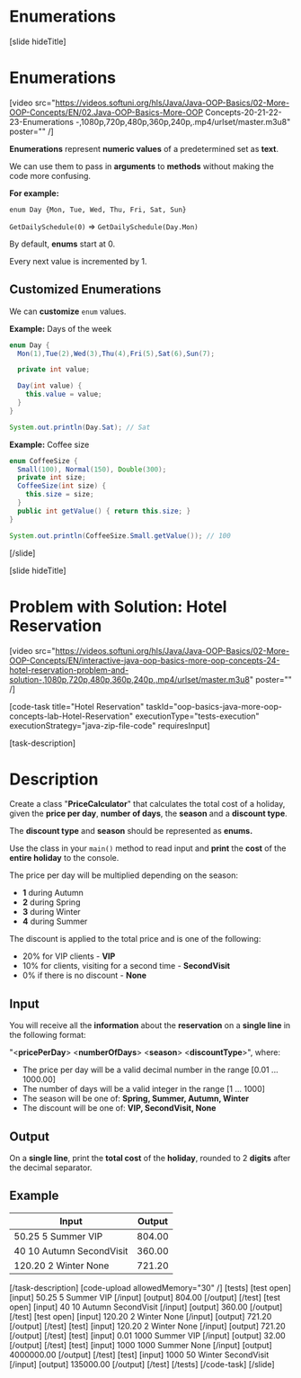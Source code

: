 # Enumerations

[slide hideTitle]

# Enumerations

[video src="https://videos.softuni.org/hls/Java/Java-OOP-Basics/02-More-OOP-Concepts/EN/02.Java-OOP-Basics-More-OOP Concepts-20-21-22-23-Enumerations -,1080p,720p,480p,360p,240p,.mp4/urlset/master.m3u8" poster="" /]

**Enumerations** represent **numeric values** of a predetermined set as **text**.

We can use them to pass in **arguments** to **methods** without making the code more confusing.

**For example:**

`enum Day {Mon, Tue, Wed, Thu, Fri, Sat, Sun}`

`GetDailySchedule(0)` =>  `GetDailySchedule(Day.Mon)`

By default, **enums** start at 0.

Every next value is incremented by 1.

## Customized Enumerations

We can **customize** `enum` values.

**Example:** Days of the week

```java
enum Day { 
  Mon(1),Tue(2),Wed(3),Thu(4),Fri(5),Sat(6),Sun(7);

  private int value;

  Day(int value) {
    this.value = value;
  }
}

System.out.println(Day.Sat); // Sat
```

**Example:** Coffee size

```java
enum CoffeeSize { 
  Small(100), Normal(150), Double(300);
  private int size;
  CoffeeSize(int size) {
    this.size = size;
  }
  public int getValue() { return this.size; }
}

System.out.println(CoffeeSize.Small.getValue()); // 100
```
[/slide]

[slide hideTitle]
# Problem with Solution: Hotel Reservation

[video src="https://videos.softuni.org/hls/Java/Java-OOP-Basics/02-More-OOP-Concepts/EN/interactive-java-oop-basics-more-oop-concepts-24-hotel-reservation-problem-and-solution-,1080p,720p,480p,360p,240p,.mp4/urlset/master.m3u8" poster="" /]

[code-task title="Hotel Reservation" taskId="oop-basics-java-more-oop-concepts-lab-Hotel-Reservation" executionType="tests-execution" executionStrategy="java-zip-file-code" requiresInput]

[task-description]
# Description
Create a class "**PriceCalculator**" that calculates the total cost of a holiday, given the **price per day**, **number of days**, the **season** and a **discount type**.

The **discount type** and **season** should be represented as **enums.**

Use the class in your `main()` method to read input and **print** the **cost** of the **entire holiday** to the console.

The price per day will be multiplied depending on the season:
- **1** during Autumn
- **2** during Spring
- **3** during Winter
- **4** during Summer

The discount is applied to the total price and is one of the following:
- 20% for VIP clients - **VIP**
- 10% for clients, visiting for a second time - **SecondVisit**
- 0% if there is no discount - **None**

## Input
You will receive all the **information** about the **reservation** on a **single line** in the following format:

"\<**pricePerDay**\> \<**numberOfDays**\> \<**season**\> \<**discountType**\>", where:

- The price per day will be a valid decimal number in the range [0.01 ... 1000.00]
- The number of days will be a valid integer in the range [1 ... 1000]
- The season will be one of: **Spring, Summer, Autumn, Winter**
- The discount will be one of: **VIP, SecondVisit, None**

## Output

On a **single line**, print the **total cost** of the **holiday**, rounded to 2 **digits** after the decimal separator.


## Example


| **Input** | **Output** |
| --- | --- |
| 50.25 5 Summer VIP | 804.00 |
| 40 10 Autumn SecondVisit | 360.00 |
| 120.20 2 Winter None | 721.20 |



[/task-description]
[code-upload allowedMemory="30" /]
[tests]
[test open]
[input]
50.25 5 Summer VIP
[/input]
[output]
804.00
[/output]
[/test]
[test open]
[input]
40 10 Autumn SecondVisit
[/input]
[output]
360.00
[/output]
[/test]
[test open]
[input]
120.20 2 Winter None
[/input]
[output]
721.20
[/output]
[/test]
[test]
[input]
120.20 2 Winter None
[/input]
[output]
721.20
[/output]
[/test]
[test]
[input]
0.01 1000 Summer VIP
[/input]
[output]
32.00
[/output]
[/test]
[test]
[input]
1000 1000 Summer None
[/input]
[output]
4000000.00
[/output]
[/test]
[test]
[input]
1000 50 Winter SecondVisit
[/input]
[output]
135000.00
[/output]
[/test]
[/tests]
[/code-task]
[/slide]
